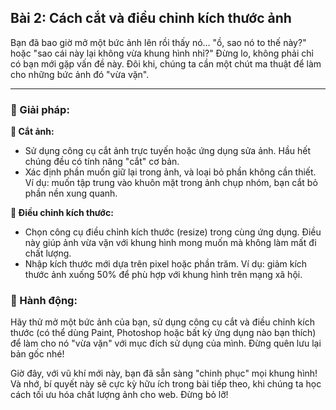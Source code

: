 ## Bài 2: Cách cắt và điều chỉnh kích thước ảnh

Bạn đã bao giờ mở một bức ảnh lên rồi thấy nó... "ồ, sao nó to thế này?" hoặc "sao cái này lại không vừa khung hình nhỉ?" Đừng lo, không phải chỉ có bạn mới gặp vấn đề này. Đôi khi, chúng ta cần một chút ma thuật để làm cho những bức ảnh đó "vừa vặn".

---

### 📌 Giải pháp:

**🔹 Cắt ảnh:**
- Sử dụng công cụ cắt ảnh trực tuyến hoặc ứng dụng sửa ảnh. Hầu hết chúng đều có tính năng "cắt" cơ bản.
- Xác định phần muốn giữ lại trong ảnh, và loại bỏ phần không cần thiết. Ví dụ: muốn tập trung vào khuôn mặt trong ảnh chụp nhóm, bạn cắt bỏ phần nền xung quanh.

**🔹 Điều chỉnh kích thước:**
- Chọn công cụ điều chỉnh kích thước (resize) trong cùng ứng dụng. Điều này giúp ảnh vừa vặn với khung hình mong muốn mà không làm mất đi chất lượng.
- Nhập kích thước mới dựa trên pixel hoặc phần trăm. Ví dụ: giảm kích thước ảnh xuống 50% để phù hợp với khung hình trên mạng xã hội.

### 🚀 Hành động:

Hãy thử mở một bức ảnh của bạn, sử dụng công cụ cắt và điều chỉnh kích thước (có thể dùng Paint, Photoshop hoặc bất kỳ ứng dụng nào bạn thích) để làm cho nó "vừa vặn" với mục đích sử dụng của mình. Đừng quên lưu lại bản gốc nhé!

Giờ đây, với vũ khí mới này, bạn đã sẵn sàng "chinh phục" mọi khung hình! Và nhớ, bí quyết này sẽ cực kỳ hữu ích trong bài tiếp theo, khi chúng ta học cách tối ưu hóa chất lượng ảnh cho web. Đừng bỏ lỡ!